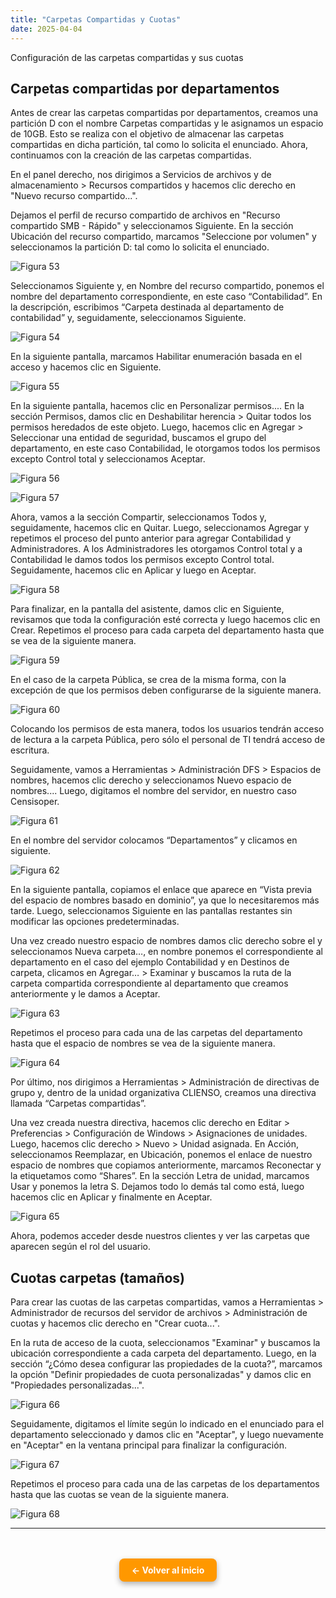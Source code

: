 ```yaml
---
title: "Carpetas Compartidas y Cuotas"
date: 2025-04-04
---
```


Configuración de las carpetas compartidas y sus cuotas

<!--more-->

## Carpetas compartidas por departamentos

Antes de crear las carpetas compartidas por departamentos, creamos una partición D con el nombre Carpetas compartidas y le asignamos un espacio de 10GB. Esto se realiza con el objetivo de almacenar las carpetas compartidas en dicha partición, tal como lo solicita el enunciado. Ahora, continuamos con la creación de las carpetas compartidas.

En el panel derecho, nos dirigimos a Servicios de archivos y de almacenamiento > Recursos compartidos y hacemos clic derecho en "Nuevo recurso compartido...".

Dejamos el perfil de recurso compartido de archivos en "Recurso compartido SMB - Rápido" y seleccionamos Siguiente. En la sección Ubicación del recurso compartido, marcamos "Seleccione por volumen" y seleccionamos la partición D: tal como lo solicita el enunciado.

![Figura 53](../images/53.png)

Seleccionamos Siguiente y, en Nombre del recurso compartido, ponemos el nombre del departamento correspondiente, en este caso “Contabilidad”. En la descripción, escribimos “Carpeta destinada al departamento de contabilidad” y, seguidamente, seleccionamos Siguiente.

![Figura 54](../images/54.png)

En la siguiente pantalla, marcamos Habilitar enumeración basada en el acceso y hacemos clic en Siguiente.

![Figura 55](../images/55.png)

En la siguiente pantalla, hacemos clic en Personalizar permisos.... En la sección Permisos, damos clic en Deshabilitar herencia > Quitar todos los permisos heredados de este objeto. Luego, hacemos clic en Agregar > Seleccionar una entidad de seguridad, buscamos el grupo del departamento, en este caso Contabilidad, le otorgamos todos los permisos excepto Control total y seleccionamos Aceptar.

![Figura 56](../images/56.png)

![Figura 57](../images/57.png)

Ahora, vamos a la sección Compartir, seleccionamos Todos y, seguidamente, hacemos clic en Quitar. Luego, seleccionamos Agregar y repetimos el proceso del punto anterior para agregar Contabilidad y Administradores. A los Administradores les otorgamos Control total y a Contabilidad le damos todos los permisos excepto Control total. Seguidamente, hacemos clic en Aplicar y luego en Aceptar.

![Figura 58](../images/58.png)

Para finalizar, en la pantalla del asistente, damos clic en Siguiente, revisamos que toda la configuración esté correcta y luego hacemos clic en Crear. Repetimos el proceso para cada carpeta del departamento hasta que se vea de la siguiente manera.

![Figura 59](../images/59.png)

En el caso de la carpeta Pública, se crea de la misma forma, con la excepción de que los permisos deben configurarse de la siguiente manera.

![Figura 60](../images/60.png)

Colocando los permisos de esta manera, todos los usuarios tendrán acceso de lectura a la carpeta Pública, pero sólo el personal de TI tendrá acceso de escritura.

Seguidamente, vamos a Herramientas > Administración DFS > Espacios de nombres, hacemos clic derecho y seleccionamos Nuevo espacio de nombres.... Luego, digitamos el nombre del servidor, en nuestro caso Censisoper.

![Figura 61](../images/61.png)

En el nombre del servidor colocamos “Departamentos” y clicamos en siguiente.

![Figura 62](../images/62.png)

En la siguiente pantalla, copiamos el enlace que aparece en “Vista previa del espacio de nombres basado en dominio”, ya que lo necesitaremos más tarde. Luego, seleccionamos Siguiente en las pantallas restantes sin modificar las opciones predeterminadas.

Una vez creado nuestro espacio de nombres damos clic derecho sobre el y seleccionamos Nueva carpeta…, en nombre ponemos el correspondiente al departamento en el caso del ejemplo Contabilidad y en Destinos de carpeta, clicamos en Agregar… > Examinar y buscamos la ruta de la carpeta compartida correspondiente al departamento que creamos anteriormente y le damos a Aceptar.

![Figura 63](../images/63.png)

Repetimos el proceso para cada una de las carpetas del departamento hasta que el espacio de nombres se vea de la siguiente manera.

![Figura 64](../images/64.png)

Por último, nos dirigimos a Herramientas > Administración de directivas de grupo y, dentro de la unidad organizativa CLIENSO, creamos una directiva llamada “Carpetas compartidas”.

Una vez creada nuestra directiva, hacemos clic derecho en Editar > Preferencias > Configuración de Windows > Asignaciones de unidades. Luego, hacemos clic derecho > Nuevo > Unidad asignada. En Acción, seleccionamos Reemplazar, en Ubicación, ponemos el enlace de nuestro espacio de nombres que copiamos anteriormente, marcamos Reconectar y la etiquetamos como “Shares”. En la sección Letra de unidad, marcamos Usar y ponemos la letra S. Dejamos todo lo demás tal como está, luego hacemos clic en Aplicar y finalmente en Aceptar.

![Figura 65](../images/65.png)

Ahora, podemos acceder desde nuestros clientes y ver las carpetas que aparecen según el rol del usuario.

## Cuotas carpetas (tamaños)

Para crear las cuotas de las carpetas compartidas, vamos a Herramientas > Administrador de recursos del servidor de archivos > Administración de cuotas y hacemos clic derecho en "Crear cuota...".

En la ruta de acceso de la cuota, seleccionamos "Examinar" y buscamos la ubicación correspondiente a cada carpeta del departamento. Luego, en la sección “¿Cómo desea configurar las propiedades de la cuota?”, marcamos la opción "Definir propiedades de cuota personalizadas" y damos clic en "Propiedades personalizadas...".

![Figura 66](../images/66.png)

Seguidamente, digitamos el límite según lo indicado en el enunciado para el departamento seleccionado y damos clic en "Aceptar", y luego nuevamente en "Aceptar" en la ventana principal para finalizar la configuración.

![Figura 67](../images/67.png)

Repetimos el proceso para cada una de las carpetas de los departamentos hasta que las cuotas se vean de la siguiente manera.

![Figura 68](../images/68.png)

---

<div style="text-align: center; margin-top: 3rem;">
  <a href="https://katherine506.github.io/clienSO/" style="
    display: inline-block;
    background-color: #ff9800;
    color: white;
    padding: 10px 20px;
    border-radius: 8px;
    text-decoration: none;
    font-weight: bold;
    box-shadow: 0 4px 10px rgba(0, 0, 0, 0.3);
    transition: background-color 0.2s ease;">
    ← Volver al inicio
  </a>
</div>
